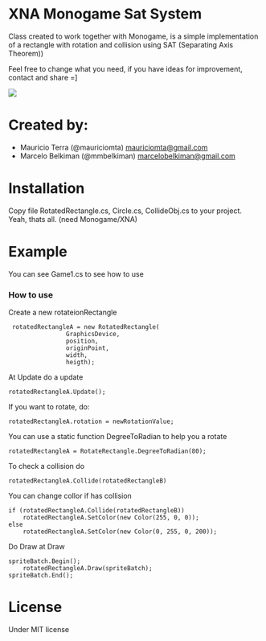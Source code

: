 # XNA Monogame Sat System

Class created to work together with Monogame, is a simple implementation of a rectangle with rotation and collision using SAT (Separating Axis Theorem))
  
Feel free to change what you need, if you have ideas for improvement, contact and share =]

![](https://media.giphy.com/media/3oFzmr4vs1VLIhfKko/giphy.gif)

# Created by: 
 * Mauricio Terra (@mauriciomta) mauriciomta@gmail.com
 * Marcelo Belkiman (@mmbelkiman) marcelobelkiman@gmail.com

# Installation

Copy file RotatedRectangle.cs, Circle.cs, CollideObj.cs to your project. Yeah, thats all. (need Monogame/XNA)

# Example
You can see Game1.cs to see how to use

### How to use
Create a new rotateionRectangle

```
 rotatedRectangleA = new RotatedRectangle(
                GraphicsDevice,
                position,
                originPoint,
                width, 
                heigth);
```

At Update do a update

```
rotatedRectangleA.Update();
```

If you want to rotate, do:
```
rotatedRectangleA.rotation = newRotationValue;
```

You can use a static function DegreeToRadian to help you a rotate

```
rotatedRectangleA = RotateRectangle.DegreeToRadian(80);
```

To check a collision do
```
rotatedRectangleA.Collide(rotatedRectangleB)
```

You can change collor if has collision
```
if (rotatedRectangleA.Collide(rotatedRectangleB))
    rotatedRectangleA.SetColor(new Color(255, 0, 0));
else
    rotatedRectangleA.SetColor(new Color(0, 255, 0, 200));
```

Do Draw at Draw
```
spriteBatch.Begin();
    rotatedRectangleA.Draw(spriteBatch);
spriteBatch.End();
```

# License
Under MIT license